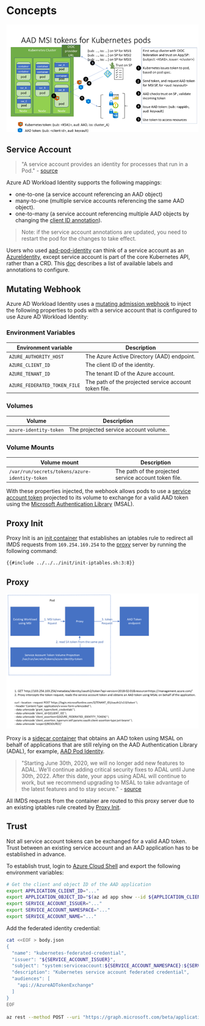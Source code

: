 # Concepts

![Flow Diagram][1]

## Service Account

> "A service account provides an identity for processes that run in a Pod." - [source][2]

Azure AD Workload Identity supports the following mappings:

*   one-to-one (a service account referencing an AAD object)
*   many-to-one (multiple service accounts referencing the same AAD object).
*   one-to-many (a service account referencing multiple AAD objects by changing the [client ID annotation][15]).

> Note: if the service account annotations are updated, you need to restart the pod for the changes to take effect.

Users who used [aad-pod-identity][3] can think of a service account as an [AzureIdentity][4], except service account is part of the core Kubernetes API, rather than a CRD. This [doc][5] describes a list of available labels and annotations to configure.

## Mutating Webhook

Azure AD Workload Identity uses a [mutating admission webhook][6] to inject the following properties to pods with a service account that is configured to use Azure AD Workload Identity:

### Environment Variables

| Environment variable         | Description                                           |
| ---------------------------- | ----------------------------------------------------- |
| `AZURE_AUTHORITY_HOST`       | The Azure Active Directory (AAD) endpoint.            |
| `AZURE_CLIENT_ID`            | The client ID of the identity.                        |
| `AZURE_TENANT_ID`            | The tenant ID of the Azure account.                   |
| `AZURE_FEDERATED_TOKEN_FILE` | The path of the projected service account token file. |

### Volumes

| Volume                 | Description                           |
| ---------------------- | ------------------------------------- |
| `azure-identity-token` | The projected service account volume. |

### Volume Mounts

| Volume mount                                   | Description                                           |
| ---------------------------------------------- | ----------------------------------------------------- |
| `/var/run/secrets/tokens/azure-identity-token` | The path of the projected service account token file. |

With these properties injected, the webhook allows pods to use a [service account token][7] projected to its volume to exchange for a valid AAD token using the [Microsoft Authentication Library][8] (MSAL).

## Proxy Init

Proxy Init is an [init container][9] that establishes an iptables rule to redirect all IMDS requests from `169.254.169.254` to the [proxy][10] server by running the following command:

```sh
{{#include ../../../init/init-iptables.sh:3:8}}
```

## Proxy

![Proxy][17]

Proxy is a [sidecar container][11] that obtains an AAD token using MSAL on behalf of applications that are still relying on the AAD Authentication Library (ADAL), for example, [AAD Pod Identity][3].

> "Starting June 30th, 2020, we will no longer add new features to ADAL. We'll continue adding critical security fixes to ADAL until June 30th, 2022. After this date, your apps using ADAL will continue to work, but we recommend upgrading to MSAL to take advantage of the latest features and to stay secure." - [source][12]

All IMDS requests from the container are routed to this proxy server due to an existing iptables rule created by [Proxy Init][13].

## Trust

Not all service account tokens can be exchanged for a valid AAD token. Trust between an existing service account and an AAD application has to be established in advance.

To establish trust, login to [Azure Cloud Shell][16] and export the following environment variables:

```bash
# Get the client and object ID of the AAD application
export APPLICATION_CLIENT_ID="..."
export APPLICATION_OBJECT_ID="$(az ad app show --id ${APPLICATION_CLIENT_ID} --query objectId -otsv)"
export SERVICE_ACCOUNT_ISSUER="..."
export SERVICE_ACCOUNT_NAMESPACE="..."
export SERVICE_ACCOUNT_NAME="..."
```

Add the federated identity credential:

```bash
cat <<EOF > body.json
{
  "name": "kubernetes-federated-credential",
  "issuer": "${SERVICE_ACCOUNT_ISSUER}",
  "subject": "system:serviceaccount:${SERVICE_ACCOUNT_NAMESPACE}:${SERVICE_ACCOUNT_NAME}",
  "description": "Kubernetes service account federated credential",
  "audiences": [
    "api://AzureADTokenExchange"
  ]
}
EOF

az rest --method POST --uri "https://graph.microsoft.com/beta/applications/${APPLICATION_OBJECT_ID}/federatedIdentityCredentials" --body @body.json
```

[1]: ./images/flow-diagram.png

[2]: https://kubernetes.io/docs/tasks/configure-pod-container/configure-service-account/

[3]: https://github.com/Azure/aad-pod-identity

[4]: https://azure.github.io/aad-pod-identity/docs/concepts/azureidentity/

[5]: ../topics/service-account-labels-and-annotations.html

[6]: https://kubernetes.io/docs/reference/access-authn-authz/extensible-admission-controllers/

[7]: https://kubernetes.io/docs/tasks/configure-pod-container/configure-service-account/#service-account-token-volume-projection

[8]: https://docs.microsoft.com/en-us/azure/active-directory/develop/msal-overview

[9]: https://kubernetes.io/docs/concepts/workloads/pods/init-containers/

[10]: #proxy

[11]: https://docs.microsoft.com/en-us/azure/architecture/patterns/sidecar

[12]: https://docs.microsoft.com/en-us/azure/active-directory/develop/msal-migration#frequently-asked-questions-faq

[13]: #proxy-init

[14]: https://docs.microsoft.com/en-us/azure/active-directory/managed-identities-azure-resources/overview

[15]: ../topics/service-account-labels-and-annotations.html#annotations

[16]: https://portal.azure.com/#cloudshell/

[17]: ./images/proxy-diagram.png
